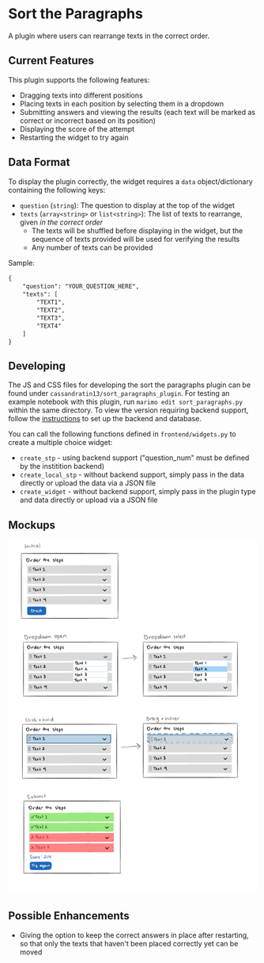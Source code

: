 # Sort the Paragraphs

A plugin where users can rearrange texts in the correct order.

## Current Features

This plugin supports the following features:

- Dragging texts into different positions
- Placing texts in each position by selecting them in a dropdown
- Submitting answers and viewing the results (each text will be marked as correct or incorrect based on its position)
- Displaying the score of the attempt
- Restarting the widget to try again

## Data Format

To display the plugin correctly, the widget requires a `data` object/dictionary containing the following keys:

- `question` (`string`): The question to display at the top of the widget
- `texts` (`array<string>` or `list<string>`): The list of texts to rearrange, given _in the correct order_
    - The texts will be shuffled before displaying in the widget, but the sequence of texts provided will be used for verifying the results
    - Any number of texts can be provided

Sample:
```
{
    "question": "YOUR_QUESTION_HERE",
    "texts": [
        "TEXT1",
        "TEXT2",
        "TEXT3",
        "TEXT4"
    ]
}
```

## Developing

The JS and CSS files for developing the sort the paragraphs plugin can be found under `cassandratin13/sort_paragraphs_plugin`. For testing an example notebook with this plugin, run `marimo edit sort_paragraphs.py` within the same directory. To view the version requiring backend support, follow the [instructions](https://github.com/gvwilson/mossball/blob/main/CONTRIBUTING.md) to set up the backend and database.

You can call the following functions defined in `frontend/widgets.py` to create a multiple choice widget:

- `create_stp` - using backend support ("question_num" must be defined by the institition backend)
- `create_local_stp` - without backend support, simply pass in the data directly or upload the data via a JSON file
- `create_widget` - without backend support, simply pass in the plugin type and data directly or upload via a JSON file

## Mockups

![mockups](sort_the_paragraphs_design.jpg)

## Possible Enhancements

- Giving the option to keep the correct answers in place after restarting, so that only the texts that haven't been placed correctly yet can be moved




